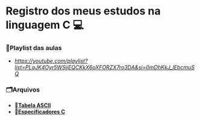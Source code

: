 # Registro dos meus estudos na linguagem C :computer:
### **:movie_camera:Playlist das aulas**
- *https://youtube.com/playlist?list=PLqJK4Oyr5WSjjEQCKkX6oXFORZX7ro3DA&si=0mDhKkJ_lEbcmuSQ*
### **:card_index_dividers:Arquivos**
- **:open_file_folder:[Tabela ASCII](aprendizado-c/tabela_ascii/tabela_ascii.md)**
- **:open_file_folder:[Especificadores C](aprendizado-c/especificadores/especificadores.md)**

